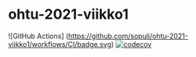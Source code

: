 # ohtu-2021-viikko1
![GitHub Actions] (https://github.com/sopuli/ohtu-2021-viikko1/workflows/CI/badge.svg)
[![codecov](https://codecov.io/gh/sopuli/ohtu-2021-viikko1/branch/main/graph/badge.svg?token=3BSAN21237)](https://codecov.io/gh/sopuli/ohtu-2021-viikko1)
